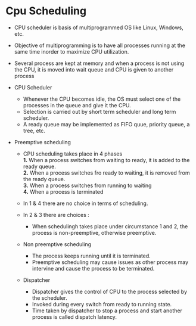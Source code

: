 # Cpu Scheduling

- CPU scheduler is basis of multiprogrammed OS like Linux, Windows, etc.
- Objective of multiprogramming is to have all processes running at the same time inorder to maximize CPU utilization.
- Several process are kept at memory and when a process is not using the CPU, it is moved into wait queue and CPU is given to another process

- CPU Scheduler

  - Whenever the CPU becomes idle, the OS must select one of the processes in the queue and give it the CPU.
  - Selection is carried out by short term scheduler and long term scheduler.
  - A ready queue may be implemented as FIFO quue, priority queue, a tree, etc.

- Preemptive scheduling

  - CPU scheduling takes place in 4 phases  
    **1.** When a process switches from waiting to ready, it is added to the ready queue.  
    **2.** When a process switches fro ready to waiting, it is removed from the ready queue.  
    **3.** When a process switches from running to waiting  
    **4.** When a process is terminated
  - In 1 & 4 there are no choice in terms of scheduling.
  - In 2 & 3 there are choices :

    - When schedulingh takes place under circumstance 1 and 2, the process is non-preemptive, otherwise preemptive.

  - Non preemptive scheduling

    - The process keeps running until it is terminated.
    - Preemptive scheduling may cause issues as other process may intervine and cause the process to be terminated.

  - Dispatcher
    - Dispatcher gives the control of CPU to the process selected by the scheduler.
    - Invoked during every switch from ready to running state.
    - Time taken by dispatcher to stop a process and start another process is called dispatch latency.
